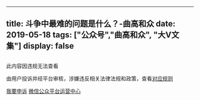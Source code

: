 
---
title:   斗争中最难的问题是什么？-曲高和众
date: 2019-05-18
tags: ["公众号","曲高和众", "大V文集"]
display: false
---


## 
此内容因违规无法查看

由用户投诉并经平台审核，涉嫌违反相关法律法规和政策，查看[对应规则](http://mp.weixin.qq.com/mp/opshowpage?action=oplaw&amp;id=32&amp;t=operation/faq_index#wechat_redirect)


[我要申诉](http://mp.weixin.qq.com/s?__biz=MjM5NDAwMTA2MA==&mid=224557261&idx=1&sn=567225495aa2663d2e693f9f53b16c16#wechat_redirect)
[微信公众平台运营中心](http://mp.weixin.qq.com/mp/opshowpage?action=main#wechat_redirect)

